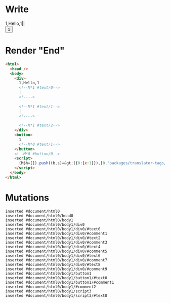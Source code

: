 # Write
  <div>1,Hello,1<!M*1 #text/0>|<!>&zwj;<!M*1 #text/1>|<!>&zwj;<!M*1 #text/2></div><button>1<!M*0 #text/1></button><!M*0 #button/0><script>(M$h=[]).push((b,s)=>({0:{x:1}}),[0,"packages/translator-tags/src/__tests__/fixtures/define-tag-render-args/template.marko_0_x",])</script>


# Render "End"
```html
<html>
  <head />
  <body>
    <div>
      1,Hello,1
      <!--M*1 #text/0-->
      |
      <!---->
      ‍
      <!--M*1 #text/1-->
      |
      <!---->
      ‍
      <!--M*1 #text/2-->
    </div>
    <button>
      1
      <!--M*0 #text/1-->
    </button>
    <!--M*0 #button/0-->
    <script>
      (M$h=[]).push((b,s)=&gt;({0:{x:1}}),[0,"packages/translator-tags/src/__tests__/fixtures/define-tag-render-args/template.marko_0_x",])
    </script>
  </body>
</html>
```

# Mutations
```
inserted #document/html0
inserted #document/html0/head0
inserted #document/html0/body1
inserted #document/html0/body1/div0
inserted #document/html0/body1/div0/#text0
inserted #document/html0/body1/div0/#comment1
inserted #document/html0/body1/div0/#text2
inserted #document/html0/body1/div0/#comment3
inserted #document/html0/body1/div0/#text4
inserted #document/html0/body1/div0/#comment5
inserted #document/html0/body1/div0/#text6
inserted #document/html0/body1/div0/#comment7
inserted #document/html0/body1/div0/#text8
inserted #document/html0/body1/div0/#comment9
inserted #document/html0/body1/button1
inserted #document/html0/body1/button1/#text0
inserted #document/html0/body1/button1/#comment1
inserted #document/html0/body1/#comment2
inserted #document/html0/body1/script3
inserted #document/html0/body1/script3/#text0
```